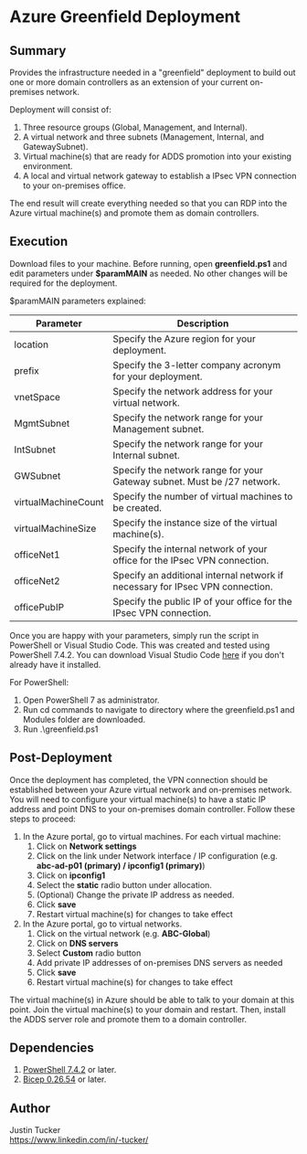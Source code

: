 # Azure Greenfield Deployment

## Summary

Provides the infrastructure needed in a "greenfield" deployment to build out one or more domain controllers as an extension of your current on-premises network. 

Deployment will consist of:
1. Three resource groups (Global, Management, and Internal).
2. A virtual network and three subnets (Management, Internal, and GatewaySubnet).
3. Virtual machine(s) that are ready for ADDS promotion into your existing environment.
4. A local and virtual network gateway to establish a IPsec VPN connection to your on-premises office.

The end result will create everything needed so that you can RDP into the Azure virtual machine(s) and promote them as domain controllers.

## Execution

Download files to your machine. Before running, open <b>greenfield.ps1</b> and edit parameters under <b>$paramMAIN</b> as needed. No other changes will be required for the deployment.

$paramMAIN parameters explained:

| Parameter           | Description                                                                   |
|---------------------|-------------------------------------------------------------------------------|
| location            | Specify the Azure region for your deployment.                                 |
| prefix              | Specify the 3-letter company acronym for your deployment.                     |
| vnetSpace           | Specify the network address for your virtual network.                         |
| MgmtSubnet          | Specify the network range for your Management subnet.                         |
| IntSubnet           | Specify the network range for your Internal subnet.                           |
| GWSubnet            | Specify the network range for your Gateway subnet. Must be /27 network.       |
| virtualMachineCount | Specify the number of virtual machines to be created.                         |
| virtualMachineSize  | Specify the instance size of the virtual machine(s).                          |
| officeNet1          | Specify the internal network of your office for the IPsec VPN connection.     |
| officeNet2          | Specify an additional internal network if necessary for IPsec VPN connection. |
| officePubIP         | Specify the public IP of your office for the IPsec VPN connection.            |

Once you are happy with your parameters, simply run the script in PowerShell or Visual Studio Code. This was created and tested using PowerShell 7.4.2. You can download Visual Studio Code [here](https://code.visualstudio.com/download) if you don't already have it installed.

For PowerShell:
1. Open PowerShell 7 as administrator.
2. Run cd commands to navigate to directory where the greenfield.ps1 and Modules folder are downloaded.
3. Run .\greenfield.ps1

## Post-Deployment

Once the deployment has completed, the VPN connection should be established between your Azure virtual network and on-premises network. You will need to configure your virtual machine(s) to have a static IP address and point DNS to your on-premises domain controller. Follow these steps to proceed:

1. In the Azure portal, go to virtual machines. For each virtual machine:
   1. Click on <b>Network settings</b>
   2. Click on the link under Network interface / IP configuration (e.g. <b>abc-ad-p01 (primary) / ipconfig1 (primary)</b>)
   3. Click on <b>ipconfig1</b>
   4. Select the <b>static</b> radio button under allocation.
   5. (Optional) Change the private IP address as needed.
   6. Click <b>save</b>
   7. Restart virtual machine(s) for changes to take effect
2. In the Azure portal, go to virtual networks.
   1. Click on the virtual network (e.g. <b>ABC-Global</b>)
   2. Click on <b>DNS servers</b>
   3. Select <b>Custom</b> radio button
   4. Add private IP addresses of on-premises DNS servers as needed
   5. Click <b>save</b>
   6. Restart virtual machine(s) for changes to take effect

The virtual machine(s) in Azure should be able to talk to your domain at this point. Join the virtual machine(s) to your domain and restart. Then, install the ADDS server role and promote them to a domain controller.   

## Dependencies

1. [PowerShell 7.4.2](https://learn.microsoft.com/en-us/powershell/) or later.
2. [Bicep 0.26.54](https://learn.microsoft.com/en-us/azure/azure-resource-manager/bicep/install) or later.

## Author

Justin Tucker<br>
https://www.linkedin.com/in/-tucker/
